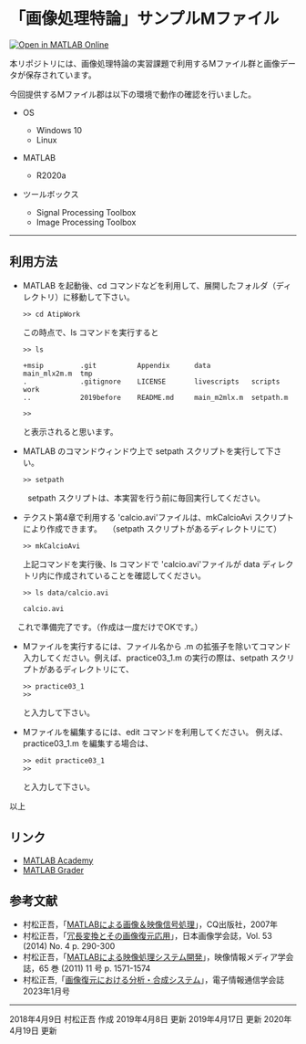 # 「画像処理特論」サンプルMファイル
[![Open in MATLAB Online](https://www.mathworks.com/images/responsive/global/open-in-matlab-online.svg)](https://matlab.mathworks.com/open/github/v1?repo=msiplab/AtipWork)

本リポジトリには、画像処理特論の実習課題で利用するMファイル群と画像データが保存されています。

今回提供するMファイル郡は以下の環境で動作の確認を行いました。

- OS
  - Windows 10
  - Linux 

- MATLAB
  - R2020a

- ツールボックス
  - Signal Processing Toolbox
  - Image Processing Toolbox 

---
## 利用方法

- MATLAB を起動後、cd コマンドなどを利用して、展開したフォルダ（ディレクトリ）に移動して下さい。

      >> cd AtipWork

  この時点で、ls コマンドを実行すると

      >> ls
      
      +msip         .git          Appendix      data          main_mlx2m.m  tmp           
      .             .gitignore    LICENSE       livescripts   scripts       work          
      ..            2019before    README.md     main_m2mlx.m  setpath.m            
      
      >> 

  と表示されると思います。

- MATLAB のコマンドウィンドウ上で setpath スクリプトを実行して下さい。

      >> setpath
　
　setpath スクリプトは、本実習を行う前に毎回実行してください。
 
- テクスト第4章で利用する 'calcio.avi'ファイルは、mkCalcioAvi スクリプトにより作成できます。
　（setpath スクリプトがあるディレクトリにて）

      >> mkCalcioAvi

  上記コマンドを実行後、ls コマンドで 'calcio.avi'ファイルが data ディレクトリ内に作成されていることを確認してください。

      >> ls data/calcio.avi

      calcio.avi  

　これで準備完了です。（作成は一度だけでOKです。）

- Mファイルを実行するには、ファイル名から .m の拡張子を除いてコマンド入力してください。例えば、practice03_1.m の実行の際は、setpath スクリプトがあるディレクトリにて、

      >> practice03_1
      >>

  と入力して下さい。

- Mファイルを編集するには、edit コマンドを利用してください。
  例えば、practice03_1.m を編集する場合は、

      >> edit practice03_1
      >>

  と入力して下さい。

以上

## リンク

- [MATLAB Academy](https://matlabacademy.mathworks.com/jp)
- [MATLAB Grader](https://grader.mathworks.com/)

## 参考文献
- 村松正吾，「[MATLABによる画像＆映像信号処理](http://www.cqpub.co.jp/hanbai/books/30/30941.htm)」，CQ出版社，2007年
- 村松正吾，「[冗長変換とその画像復元応用](https://www.jstage.jst.go.jp/article/isj/53/4/53_290/_article/-char/ja/)」，日本画像学会誌，Vol. 53 (2014) No. 4 p. 290-300
- 村松正吾，「[MATLABによる映像処理システム開発](https://www.jstage.jst.go.jp/article/itej/65/11/65_1571/_article/-char/ja/)」，映像情報メディア学会誌，65 巻 (2011) 11 号 p. 1571-1574
- 村松正吾,「[画像復元における分析・合成システム](https://www.journal.ieice.org/summary.php?id=k106_1_2&year=2023&lang=J)」，電子情報通信学会誌2023年1月号

---
2018年4月9日 村松正吾 作成
2019年4月8日 更新
2019年4月17日 更新
2020年4月19日 更新
